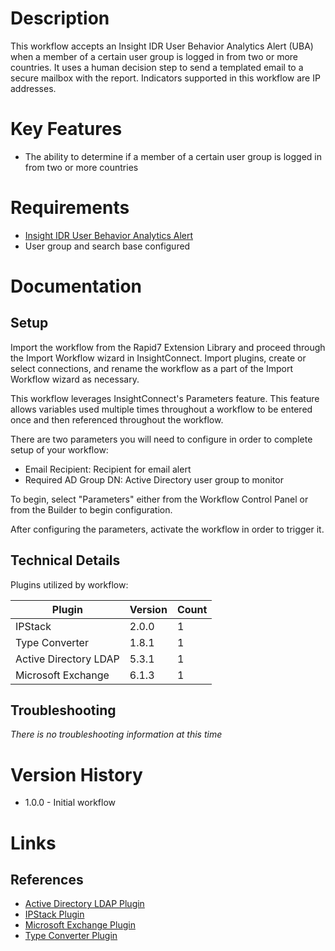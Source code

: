 # Description

This workflow accepts an Insight IDR User Behavior Analytics Alert (UBA) when a member of a certain user group is logged in from two or more countries. It uses a human decision step to send a templated email to a secure mailbox with the report.
Indicators supported in this workflow are IP addresses.

# Key Features

* The ability to determine if a member of a certain user group is logged in from two or more countries

# Requirements

* [Insight IDR User Behavior Analytics Alert](https://docs.rapid7.com/insightidr/alerts)
* User group and search base configured

# Documentation

## Setup

Import the workflow from the Rapid7 Extension Library and proceed through the Import Workflow wizard in InsightConnect. Import plugins, create or select connections, and rename the workflow as a part of the Import Workflow wizard as necessary.

This workflow leverages InsightConnect's Parameters feature. This feature allows variables used multiple times throughout a workflow to be entered once and then referenced throughout the workflow.

There are two parameters you will need to configure in order to complete setup of your workflow:

* Email Recipient: Recipient for email alert
* Required AD Group DN: Active Directory user group to monitor

To begin, select "Parameters" either from the Workflow Control Panel or from the Builder to begin configuration.

After configuring the parameters, activate the workflow in order to trigger it.

 
## Technical Details

Plugins utilized by workflow:

|Plugin|Version|Count|
|----|----|--------|
|IPStack|2.0.0|1|
|Type Converter|1.8.1|1|
|Active Directory LDAP|5.3.1|1|
|Microsoft Exchange|6.1.3|1|

## Troubleshooting

_There is no troubleshooting information at this time_

# Version History

* 1.0.0 - Initial workflow

# Links

## References

* [Active Directory LDAP Plugin](https://extensions.rapid7.com/extension/active-directory-ldap)
* [IPStack Plugin](https://extensions.rapid7.com/extension/ipstack)
* [Microsoft Exchange Plugin](https://extensions.rapid7.com/extension/microsoft-exchange)
* [Type Converter Plugin](https://extensions.rapid7.com/extension/type-converter)